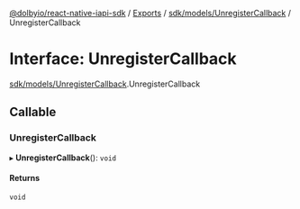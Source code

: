 [@dolbyio/react-native-iapi-sdk](../README.md) / [Exports](../modules.md) / [sdk/models/UnregisterCallback](../modules/sdk_models_UnregisterCallback.md) / UnregisterCallback

# Interface: UnregisterCallback

[sdk/models/UnregisterCallback](../modules/sdk_models_UnregisterCallback.md).UnregisterCallback

## Callable

### UnregisterCallback

▸ **UnregisterCallback**(): `void`

#### Returns

`void`

